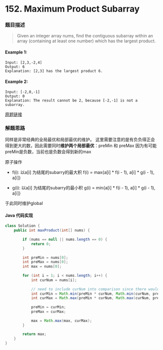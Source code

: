 # 152. Maximum Product Subarray
### 题目描述
> Given an integer array nums, find the contiguous subarray within an array (containing at least one number) which has the largest product.

#### Example 1:

    Input: [2,3,-2,4]
    Output: 6
    Explanation: [2,3] has the largest product 6.

#### Example 2:

    Input: [-2,0,-1]
    Output: 0
    Explanation: The result cannot be 2, because [-2,-1] is not a subarray.
    
[原题链接](https://leetcode.com/problems/maximum-subarray/)

### 解题思路
同样是非常经典的全局最优和局部最优的维护。
这里需要注意的是有负负得正会得到更大的数，因此需要同时**维护两个局部最优**：preMin 和 preMax
因为有可能preMin是负数，当前也是负数会得到新的max

原子操作
- f(i): 以a[i] 为结尾的subarry的最大积
f(i) = max{a[i] \* f(i - 1), a[i] \* g(i - 1), a[i]}

- g(i): 以a[i] 为结尾的subarry的最小积
g(i) = min{a[i] \* f(i - 1), a[i] \* g(i - 1), a[i]}


于此同时维护global

#### Java 代码实现
```java
class Solution {
    public int maxProduct(int[] nums) {
        
        if (nums == null || nums.length == 0) {
            return 0;
        }
        
        int preMin = nums[0];
        int preMax = nums[0];
        int max = nums[0];
        
        for (int i = 1; i < nums.length; i++) {
            int curNum = nums[i];
            
            // need to include curNum into comparison since there would be 0 
            int curMin = Math.min(preMin * curNum, Math.min(curNum, preMax * curNum));
            int curMax = Math.max(preMin * curNum, Math.max(curNum, preMax * curNum));
            
            preMin = curMin;
            preMax = curMax;
            
            max = Math.max(max, curMax);
        }
        
        return max;
    }
}
```



